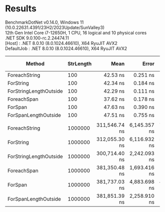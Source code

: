 ﻿# Results

BenchmarkDotNet v0.14.0, Windows 11 (10.0.22631.4391/23H2/2023Update/SunValley3)\
12th Gen Intel Core i7-12650H, 1 CPU, 16 logical and 10 physical cores\
.NET SDK 9.0.100-rc.2.24474.11\
  [Host]     : .NET 8.0.10 (8.0.1024.46610), X64 RyuJIT AVX2\
  DefaultJob : .NET 8.0.10 (8.0.1024.46610), X64 RyuJIT AVX2


| Method                 | StrLength | Mean          | Error        | StdDev       | Ratio | RatioSD | Allocated | Alloc Ratio |
|----------------------- |---------- |--------------:|-------------:|-------------:|------:|--------:|----------:|------------:|
| ForeachString          | 100       |      42.53 ns |     0.251 ns |     0.222 ns |  1.00 |    0.01 |         - |          NA |
| ForString              | 100       |      42.34 ns |     0.184 ns |     0.172 ns |  1.00 |    0.01 |         - |          NA |
| ForStringLengthOutside | 100       |      42.29 ns |     0.111 ns |     0.104 ns |  0.99 |    0.01 |         - |          NA |
| ForeachSpan            | 100       |      37.62 ns |     0.178 ns |     0.166 ns |  0.88 |    0.01 |         - |          NA |
| ForSpan                | 100       |      47.63 ns |     0.390 ns |     0.365 ns |  1.12 |    0.01 |         - |          NA |
| ForSpanLengthOutside   | 100       |      47.51 ns |     0.755 ns |     0.706 ns |  1.12 |    0.02 |         - |          NA |
|                        |           |               |              |              |       |         |           |             |
| ForeachString          | 1000000   | 311,546.74 ns | 6,145.357 ns | 7,077.002 ns |  1.00 |    0.03 |         - |          NA |
| ForString              | 1000000   | 312,055.30 ns | 6,116.932 ns | 5,721.782 ns |  1.00 |    0.03 |         - |          NA |
| ForStringLengthOutside | 1000000   | 300,714.40 ns | 2,242.093 ns | 1,872.249 ns |  0.97 |    0.02 |         - |          NA |
| ForeachSpan            | 1000000   | 381,350.48 ns | 1,693.416 ns | 1,584.022 ns |  1.22 |    0.03 |         - |          NA |
| ForSpan                | 1000000   | 381,737.03 ns | 4,883.698 ns | 4,329.271 ns |  1.23 |    0.03 |         - |          NA |
| ForSpanLengthOutside   | 1000000   | 381,851.39 ns | 2,258.910 ns | 1,886.292 ns |  1.23 |    0.03 |         - |          NA |